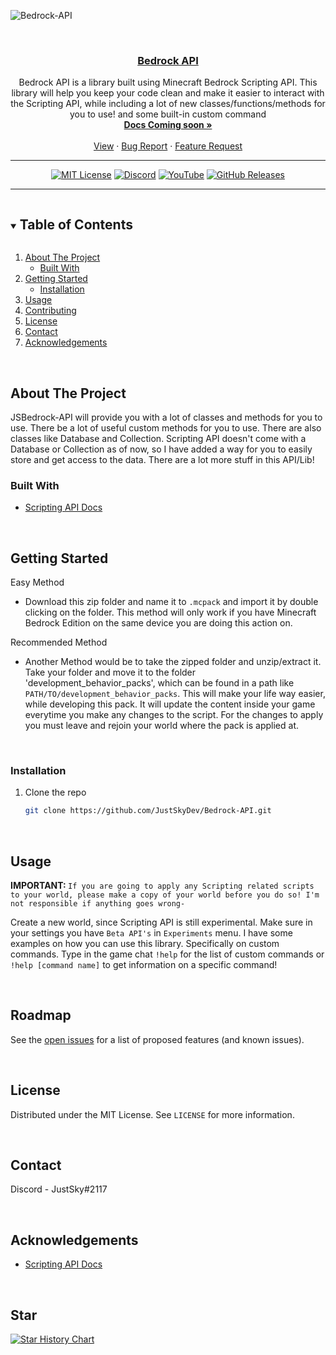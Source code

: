 <!--- this README.md is from @notbeer(https://github.com/notbeer) --->
<!--
This README.md template was NOT orginally created by me(JustSKyDev)! This is a fork of:
https://github.com/othneildrew/Best-README-Template
-->

<!-- LOGO -->

![Bedrock-API](https://socialify.git.ci/JustSkyDev/Bedrock-API/image?description=1&descriptionEditable=Minecraft%20Bedrock%20Custom%20Scripting%20API&font=Source%20Code%20Pro&forks=1&issues=1&logo=https%3A%2F%2Fraw.githubusercontent.com%2FJustSkyDev%2FBedrock-API%2Fmain%2Fpack_icon.png&name=1&owner=1&pattern=Circuit%20Board&pulls=1&stargazers=1&theme=Light)

<br />
<div align="center">

  <h3 align="center"><u>Bedrock API</u></h3>

  <p align="center">
    Bedrock API is a library built using Minecraft Bedrock Scripting API. This library will help you keep your code clean and make it easier to interact with the Scripting API, while including a lot of new classes/functions/methods for you to use! and some built-in custom command
    <br />
    <a href="#"><strong>Docs Coming soon »</strong></a>
    <br />
    <br />
    <a href="https://github.com/JustSkyDev/Bedrock-API">View</a>
    ·
    <a href="https://github.com/JustSkyDev/Bedrock-API/issues">Bug Report</a>
    ·
    <a href="https://github.com/JustSkyDev/Bedrock-API/pulls">Feature Request</a>
  </p>

---

[![MIT License](https://img.shields.io/github/license/JustSkyDev/Bedrock-API?style=for-the-badge)](https://github.com/notbeer/Gametest-API-Wrapper/blob/main/LICENSE.txt)
[![Discord](https://img.shields.io/discord/898202806052347984?color=blue&label=Discord&style=for-the-badge)](https://discord.gg/g4EJ38HZ7R)
[![YouTube](https://img.shields.io/youtube/channel/subscribers/UC9gjEs8-syrZcgftpm3gsyQ?label=YouTube&style=for-the-badge)](https://youtube.com/@JustSkyDev)
[![GitHub Releases](https://img.shields.io/github/downloads/JustSkyDev/Bedrock-API/total?style=for-the-badge)
](https://github.com/JustSkyDev/Bedrock-API/releases/latest)

---

</div>

<!-- TABLE OF CONTENTS -->
<details open="open">
  <summary><h2 style="display: inline-block">Table of Contents</h2></summary>
  <ol>
    <li>
      <a href="#about-the-project">About The Project</a>
      <ul>
        <li><a href="#built-with">Built With</a></li>
      </ul>
    </li>
    <li>
      <a href="#getting-started">Getting Started</a>
      <ul>
        <li><a href="#installation">Installation</a></li>
      </ul>
    </li>
    <li><a href="#usage">Usage</a></li>
    <li><a href="#contributing">Contributing</a></li>
    <li><a href="#license">License</a></li>
    <li><a href="#contact">Contact</a></li>
    <li><a href="#acknowledgements">Acknowledgements</a></li>
  </ol>
</details>

<!-- ABOUT THE PROJECT -->
<br />

## About The Project

JSBedrock-API will provide you with a lot of classes and methods for you to use. There be a lot of useful custom methods for you to use. There are also classes like Database and Collection. Scripting API doesn't come with a Database or Collection as of now, so I have added a way for you to easily store and get access to the data. There are a lot more stuff in this API/Lib!

### Built With

- [Scripting API Docs](https://learn.microsoft.com/en-us/minecraft/creator/scriptapi/)

<!-- GETTING STARTED -->
<br />

## Getting Started

Easy Method

- Download this zip folder and name it to `.mcpack` and import it by double clicking on the folder. This method will only work if you have Minecraft Bedrock Edition on the same device you are doing this action on.

Recommended Method

- Another Method would be to take the zipped folder and unzip/extract it. Take your folder and move it to the folder 'development_behavior_packs', which can be found in a path like `PATH/TO/development_behavior_packs`. This will make your life way easier, while developing this pack. It will update the content inside your game everytime you make any changes to the script. For the changes to apply you must leave and rejoin your world where the pack is applied at.

<br />

### Installation

1. Clone the repo
   ```sh
   git clone https://github.com/JustSkyDev/Bedrock-API.git
   ```
   <br />

## Usage

<strong>IMPORTANT: </strong>`If you are going to apply any Scripting related scripts to your world, please make a copy of your world before you do so! I'm not responsible if anything goes wrong-`

Create a new world, since Scripting API is still experimental. Make sure in your settings you have `Beta API's` in `Experiments` menu.
I have some examples on how you can use this library. Specifically on custom commands. Type in the game chat `!help` for the list of custom commands or `!help [command name]` to get information on a specific command!

<!-- ROADMAP -->
<br />

## Roadmap

See the [open issues](https://github.com/JustSkyDev/Bedrock-API/issues) for a list of proposed features (and known issues).

<!-- CONTRIBUTING -->
<br />

## License

Distributed under the MIT License. See `LICENSE` for more information.

<!-- CONTACT -->
<br />

## Contact

Discord - JustSky#2117

<!-- ACKNOWLEDGEMENTS -->
<br />

## Acknowledgements

- [Scripting API Docs](https://learn.microsoft.com/en-us/minecraft/creator/scriptapi/)

<!-- STAR -->
<br/>

## Star

[![Star History Chart](https://api.star-history.com/svg?repos=JustSkyDev/Bedrock-API&type=Date)](https://star-history.com/#JustSkyDev/Bedrock-API&Date)

